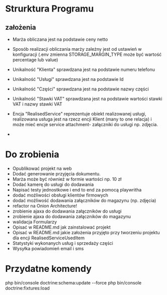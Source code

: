 # Strurktura Programu

## założenia

- Marża obliczana jest na podstawie ceny netto
- Sposób realizacji obliczania marży zależny jest od ustawień w konfiguracji (.env zmienna STORAGE_MARGIN_TYPE może być
  wartość percentage lub value)


- Unikalność "Klienta" sprawdzana jest na podstawie numeru telefonu
- Unikalność "Usługi" sprawdzana jest na podstawie Id
- Unikalność "Części" sprawdzana jest na podstawie nazwy części
- Unikalność "Stawki VAT" sprawdzana jest na podstawie wartości stawki VAT i nazwy stawki VAT

- Encja "RealisedService" reprezentuje obiekt realizowanej usługi, realizowana usługa jest na rzecz encji Klient (many
  to
  one relacja) i może mieć encje service attachment- załączniki do usługi np. zdjęcia.
-

# Do zrobienia
- Opublikować projekt na web
- Dodać generowanie przyjęcia dokumentu.
- Marża może być również w formie wartości np. 10 zł
- Dodać kamerę do usługi do dodawania
- Napisać testy jednostkowe i end to end za pomocą playwritha
- dodać możliwości obsługi klientów firmowych
- dodać możliwość dodawania załączników do magazynu (np. zdjęcia)
- refactor na Onion Architecture!
- zrobienie ajaxa do dodawania załączników do usługi
- zrobienie ajaxa do dodawania załączników do magazynu
- walidacja Formularzy
- Opisać w README.md jak zainstalować projekt
- Opisać w README.md jakie założenia przyjęto przy tworzeniu projektu dla encji RealisedServiceUsedItem
- Statystyki wykonanych usług i sprzedaży części
- Wysyłka powiadomień email i sms

# Przydatne komendy

php bin/console doctrine:schema:update --force
php bin/console doctrine:fixtures:load
